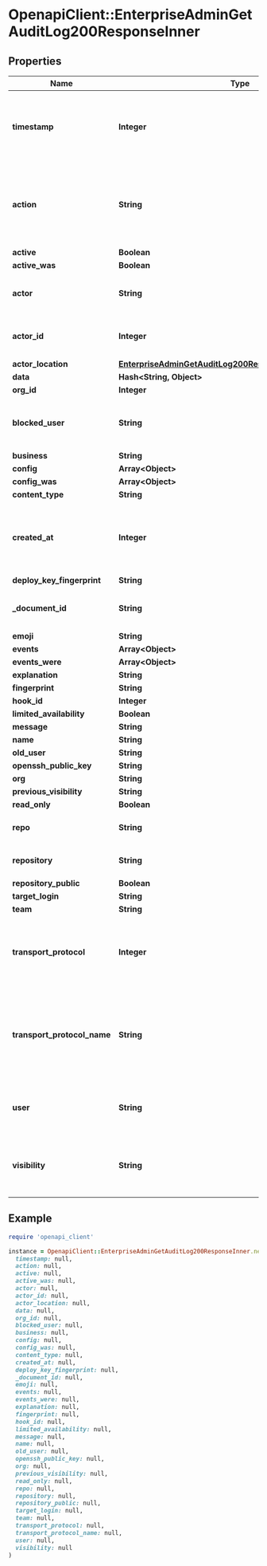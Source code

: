 # OpenapiClient::EnterpriseAdminGetAuditLog200ResponseInner

## Properties

| Name | Type | Description | Notes |
| ---- | ---- | ----------- | ----- |
| **timestamp** | **Integer** | The time the audit log event occurred, given as a [Unix timestamp](http://en.wikipedia.org/wiki/Unix_time). | [optional] |
| **action** | **String** | The name of the action that was performed, for example &#x60;user.login&#x60; or &#x60;repo.create&#x60;. | [optional] |
| **active** | **Boolean** |  | [optional] |
| **active_was** | **Boolean** |  | [optional] |
| **actor** | **String** | The actor who performed the action. | [optional] |
| **actor_id** | **Integer** | The id of the actor who performed the action. | [optional] |
| **actor_location** | [**EnterpriseAdminGetAuditLog200ResponseInnerActorLocation**](EnterpriseAdminGetAuditLog200ResponseInnerActorLocation.md) |  | [optional] |
| **data** | **Hash&lt;String, Object&gt;** |  | [optional] |
| **org_id** | **Integer** |  | [optional] |
| **blocked_user** | **String** | The username of the account being blocked. | [optional] |
| **business** | **String** |  | [optional] |
| **config** | **Array&lt;Object&gt;** |  | [optional] |
| **config_was** | **Array&lt;Object&gt;** |  | [optional] |
| **content_type** | **String** |  | [optional] |
| **created_at** | **Integer** | The time the audit log event was recorded, given as a [Unix timestamp](http://en.wikipedia.org/wiki/Unix_time). | [optional] |
| **deploy_key_fingerprint** | **String** |  | [optional] |
| **_document_id** | **String** | A unique identifier for an audit event. | [optional] |
| **emoji** | **String** |  | [optional] |
| **events** | **Array&lt;Object&gt;** |  | [optional] |
| **events_were** | **Array&lt;Object&gt;** |  | [optional] |
| **explanation** | **String** |  | [optional] |
| **fingerprint** | **String** |  | [optional] |
| **hook_id** | **Integer** |  | [optional] |
| **limited_availability** | **Boolean** |  | [optional] |
| **message** | **String** |  | [optional] |
| **name** | **String** |  | [optional] |
| **old_user** | **String** |  | [optional] |
| **openssh_public_key** | **String** |  | [optional] |
| **org** | **String** |  | [optional] |
| **previous_visibility** | **String** |  | [optional] |
| **read_only** | **Boolean** |  | [optional] |
| **repo** | **String** | The name of the repository. | [optional] |
| **repository** | **String** | The name of the repository. | [optional] |
| **repository_public** | **Boolean** |  | [optional] |
| **target_login** | **String** |  | [optional] |
| **team** | **String** |  | [optional] |
| **transport_protocol** | **Integer** | The type of protocol (for example, HTTP or SSH) used to transfer Git data. | [optional] |
| **transport_protocol_name** | **String** | A human readable name for the protocol (for example, HTTP or SSH) used to transfer Git data. | [optional] |
| **user** | **String** | The user that was affected by the action performed (if available). | [optional] |
| **visibility** | **String** | The repository visibility, for example &#x60;public&#x60; or &#x60;private&#x60;. | [optional] |

## Example

```ruby
require 'openapi_client'

instance = OpenapiClient::EnterpriseAdminGetAuditLog200ResponseInner.new(
  timestamp: null,
  action: null,
  active: null,
  active_was: null,
  actor: null,
  actor_id: null,
  actor_location: null,
  data: null,
  org_id: null,
  blocked_user: null,
  business: null,
  config: null,
  config_was: null,
  content_type: null,
  created_at: null,
  deploy_key_fingerprint: null,
  _document_id: null,
  emoji: null,
  events: null,
  events_were: null,
  explanation: null,
  fingerprint: null,
  hook_id: null,
  limited_availability: null,
  message: null,
  name: null,
  old_user: null,
  openssh_public_key: null,
  org: null,
  previous_visibility: null,
  read_only: null,
  repo: null,
  repository: null,
  repository_public: null,
  target_login: null,
  team: null,
  transport_protocol: null,
  transport_protocol_name: null,
  user: null,
  visibility: null
)
```

